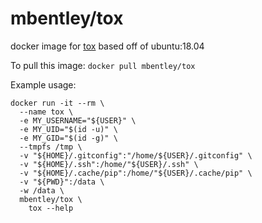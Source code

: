 # mbentley/tox

docker image for [tox](https://tox.readthedocs.io/en/latest/)
based off of ubuntu:18.04

To pull this image:
`docker pull mbentley/tox`

Example usage:

```
docker run -it --rm \
  --name tox \
  -e MY_USERNAME="${USER}" \
  -e MY_UID="$(id -u)" \
  -e MY_GID="$(id -g)" \
  --tmpfs /tmp \
  -v "${HOME}/.gitconfig":"/home/${USER}/.gitconfig" \
  -v "${HOME}/.ssh":/home/"${USER}/.ssh" \
  -v "${HOME}/.cache/pip":/home/"${USER}/.cache/pip" \
  -v "${PWD}":/data \
  -w /data \
  mbentley/tox \
    tox --help
```
